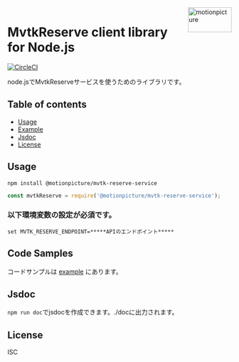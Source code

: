 <img src="https://motionpicture.jp/images/common/logo_01.svg" alt="motionpicture" title="motionpicture" align="right" height="56" width="98"/>

# MvtkReserve client library for Node.js

[![CircleCI](https://circleci.com/gh/motionpicture/mvtk-reserve-service.svg?style=svg&circle-token=e29e443f67a815be67d500d478ae3b8e413e7bab)](https://circleci.com/gh/motionpicture/mvtk-reserve-service)

node.jsでMvtkReserveサービスを使うためのライブラリです。


## Table of contents

* [Usage](#usage)
* [Example](#code-samples)
* [Jsdoc](#jsdoc)
* [License](#license)


## Usage

```shell
npm install @motionpicture/mvtk-reserve-service
```

```js
const mvtkReserve = require('@motionpicture/mvtk-reserve-service');
```

### 以下環境変数の設定が必須です。

```shell
set MVTK_RESERVE_ENDPOINT=*****APIのエンドポイント*****
```

## Code Samples

コードサンプルは [example](https://github.com/motionpicture/mvtk-reserve-service/tree/master/example) にあります。


## Jsdoc

`npm run doc`でjsdocを作成できます。./docに出力されます。

## License

ISC
